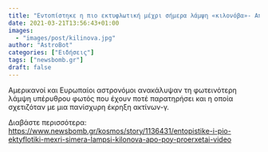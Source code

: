 ```yaml
---
title: "Εντοπίστηκε η πιο εκτυφλωτική μέχρι σήμερα λάμψη «κιλονόβα»- Από που προέρχεται (video)"
date: 2021-03-21T13:56:43+01:00
images:
  - "images/post/kilinova.jpg"
author: "AstroBot"
categories: ["Ειδήσεις"]
tags: ["newsbomb.gr"]
draft: false
---
```


Αμερικανοί και Ευρωπαίοι αστρονόμοι ανακάλυψαν τη φωτεινότερη λάμψη υπέρυθρου φωτός που έχουν ποτέ παρατηρήσει και η οποία σχετιζόταν με μια πανίσχυρη έκρηξη ακτίνων-γ.

Διαβάστε περισσότερα: https://www.newsbomb.gr/kosmos/story/1136431/entopistike-i-pio-ektyflotiki-mexri-simera-lampsi-kilonova-apo-poy-proerxetai-video
